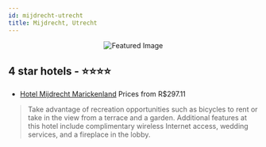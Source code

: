 ```yaml
---
id: mijdrecht-utrecht
title: Mijdrecht, Utrecht
---
```


<center><img src="https://i.travelapi.com/hotels/2000000/1530000/1521700/1521613/6f317736_z.jpg" alt="Featured Image" /></center>


##  4 star hotels - ⭐️⭐️⭐️⭐️

-    [Hotel Mijdrecht Marickenland](https://us.hurb.com/hotels/mijdrecht/hotel-mijdrecht-marickenland-JNP-JP198577?cmp=18055) Prices from R$297.11
   > Take advantage of recreation opportunities such as bicycles to rent or take in the view from a terrace and a garden. Additional features at this hotel include complimentary wireless Internet access, wedding services, and a fireplace in the lobby.
